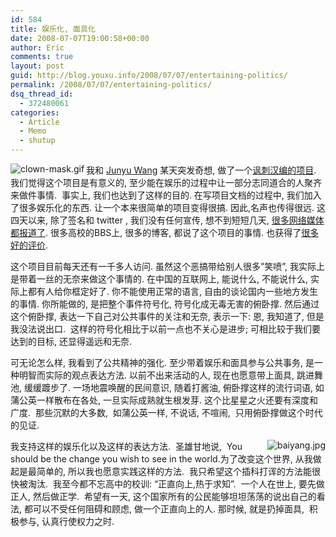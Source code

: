 ```yaml
---
id: 584
title: 娱乐化, 面具化
date: 2008-07-07T19:00:58+00:00
author: Eric
comments: true
layout: post
guid: http://blog.youxu.info/2008/07/07/entertaining-politics/
permalink: /2008/07/07/entertaining-politics/
dsq_thread_id:
  - 372480061
categories:
  - Article
  - Memo
  - shutup
---
```

[<img align="left" src="http://blog.youxu.info/wp-content/uploads/2008/07/clown-mask.thumbnail.gif" alt="clown-mask.gif" />](http://blog.youxu.info/wp-content/uploads/2008/07/clown-mask.gif "clown-mask.gif")我和 [Junyu Wang](http://www.wangjunyu.net/) 某天突发奇想, 做了一个[讽刺汉编的项目](http://code.google.com/p/chtml/). 我们觉得这个项目是有意义的, 至少能在娱乐的过程中让一部分志同道合的人聚齐来做件事情.  事实上, 我们也达到了这样的目的. 在写项目文档的过程中, 我们加入了很多娱乐化的东西. 让一个本来很简单的项目变得很搞. 因此,名声也传得很远. 这四天以来, 除了签名和 twitter , 我们没有任何宣传, 想不到短短几天, [很多网络媒体都报道了](http://code.google.com/p/chtml/wiki/MediaCover). 很多高校的BBS上, 很多的博客, 都说了这个项目的事情. 也获得了[很多好的评价](http://code.google.com/p/chtml/wiki/UserReview).

这个项目目前每天还有一千多人访问. 虽然这个恶搞带给别人很多&#8221;笑喷&#8221;, 我实际上是带着一丝的无奈来做这个事情的. 在中国的互联网上, 能说什么, 不能说什么, 实际上都有人给你框定好了. 你不能使用正常的语言, 自由的谈论国内一些地方发生的事情. 你所能做的, 是把整个事件符号化, 符号化成无毒无害的俯卧撑. 然后通过这个俯卧撑, 表达一下自己对公共事件的关注和无奈, 表示一下: 恩, 我知道了, 但是我没法说出口.  这样的符号化相比于以前一点也不关心是进步; 可相比较于我们要达到的目标, 还显得遥远和无奈.

可无论怎么样, 我看到了公共精神的强化. 至少带着娱乐和面具参与公共事务, 是一种明智而实际的观点表达方法. 以前不出来活动的人, 现在也愿意带上面具, 跳进舞池, 缓缓踱步了. 一场地震唤醒的民间意识, 随着打酱油, 俯卧撑这样的流行词语, 如蒲公英一样散布在各处, 一旦实际成熟就生根发芽. 这个比星星之火还要有深度和广度.  那些沉默的大多数,  如蒲公英一样, 不说话, 不喧闹,  只用俯卧撑做这个时代的见证.

[<img align="right" src="http://blog.youxu.info/wp-content/uploads/2008/07/baiyang.thumbnail.jpg" alt="baiyang.jpg" />](http://blog.youxu.info/wp-content/uploads/2008/07/baiyang.jpg "baiyang.jpg")我支持这样的娱乐化以及这样的表达方法.  圣雄甘地说,  You should be the change you wish to see in the world.为了改变这个世界, 从我做起是最简单的, 所以我也愿意实践这样的方法.  我只希望这个插科打诨的方法能很快被淘汰.  我至今都不忘高中的校训: &#8220;正直向上,热于求知&#8221;.  一个人在世上, 要先做正人, 然后做正学.  希望有一天, 这个国家所有的公民能够坦坦荡荡的说出自己的看法, 都可以不受任何阻碍和顾虑, 做一个正直向上的人. 那时候, 就是扔掉面具,  积极参与, 认真行使权力之时.